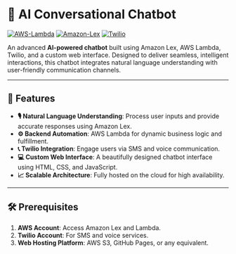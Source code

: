 # 🌟 AI Conversational Chatbot

[![AWS-Lambda](https://img.shields.io/badge/AWS-Lambda-orange?style=for-the-badge&logo=amazonaws)](https://aws.amazon.com/lambda/)
[![Amazon-Lex](https://img.shields.io/badge/Amazon-Lex-blue?style=for-the-badge&logo=amazonaws)](https://aws.amazon.com/lex/)
[![Twilio](https://img.shields.io/badge/Twilio-SMS-red?style=for-the-badge&logo=twilio)](https://www.twilio.com/)


An advanced **AI-powered chatbot** built using Amazon Lex, AWS Lambda, Twilio, and a custom web interface. Designed to deliver seamless, intelligent interactions, this chatbot integrates natural language understanding with user-friendly communication channels.

---

## 🚀 Features

- **🎙️ Natural Language Understanding**: Process user inputs and provide accurate responses using Amazon Lex.
- **⚙️ Backend Automation**: AWS Lambda for dynamic business logic and fulfillment.
- **📞 Twilio Integration**: Engage users via SMS and voice communication.
- **💻 Custom Web Interface**: A beautifully designed chatbot interface using HTML, CSS, and JavaScript.
- **📈 Scalable Architecture**: Fully hosted on the cloud for high availability.

---

## 🛠️ Prerequisites

1. **AWS Account**: Access Amazon Lex and Lambda.
2. **Twilio Account**: For SMS and voice services.
3. **Web Hosting Platform**: AWS S3, GitHub Pages, or any equivalent.



